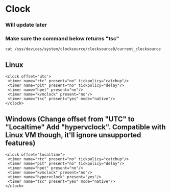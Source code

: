 # Clock

### Will update later

### Make sure the command below returns "tsc"
    cat /sys/devices/system/clocksource/clocksource0/current_clocksource

## Linux
    <clock offset='utc'>
     <timer name="rtc" present="no" tickpolicy="catchup"/>
     <timer name="pit" present="no" tickpolicy="delay"/>
     <timer name="hpet" present="no"/>
     <timer name="kvmclock" present="no"/>
     <timer name="tsc" present="yes" mode="native"/>
    </clock>


## Windows (Change offset from "UTC" to "Localtime" Add "hypervclock". Compatible with Linux VM though, it'll ignore unsupported features)
    <clock offset="localtime">
     <timer name="rtc" present="no" tickpolicy="catchup"/>
     <timer name="pit" present="no" tickpolicy="delay"/>
     <timer name="hpet" present="no"/>
     <timer name="kvmclock" present="no"/>
     <timer name="hypervclock" present="yes"/>
     <timer name="tsc" present="yes" mode="native"/>
    </clock>

